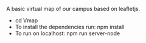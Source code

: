 A basic virtual map of our campus based on leafletjs.

<ul>
<li>cd Vmap</li>
<li>To install the dependencies run: npm install</li>
<li>To run on localhost: npm run server-node</li>
</ul>